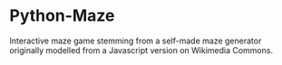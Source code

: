 # Python-Maze
Interactive maze game stemming from a self-made maze generator originally modelled from a Javascript version on Wikimedia Commons.
